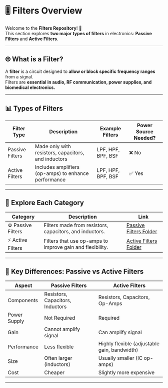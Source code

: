 # 🎚️ Filters Overview

Welcome to the **Filters Repository**! 🎉  
This section explores **two major types of filters** in electronics: **Passive Filters** and **Active Filters**.

---

## 🌐 What is a Filter?

A **filter** is a circuit designed to **allow or block specific frequency ranges** from a signal.  
Filters are **essential in audio, RF communication, power supplies, and biomedical electronics.**

---

## 📊 Types of Filters

| Filter Type | Description | Example Filters | Power Source Needed? |
|--|--|--|--|
| Passive Filters | Made only with resistors, capacitors, and inductors | LPF, HPF, BPF, BSF | ❌ No |
| Active Filters | Includes amplifiers (op-amps) to enhance performance | LPF, HPF, BPF, BSF | ✅ Yes |

---

## 📂 Explore Each Category

| Category | Description | Link |
|--|--|--|
| ⚙️ Passive Filters | Filters made from resistors, capacitors, and inductors. | [Passive Filters Folder](./Passive_Filter) |
| ⚡ Active Filters | Filters that use op-amps to improve gain and flexibility. | [Active Filters Folder](./Active_Filter) |

---


## 🧰 Key Differences: Passive vs Active Filters

| Aspect | Passive Filters | Active Filters |
|--|--|--|
| Components | Resistors, Capacitors, Inductors | Resistors, Capacitors, Op-Amps |
| Power Supply | Not Required | Required |
| Gain | Cannot amplify signal | Can amplify signal |
| Performance | Less flexible | Highly flexible (adjustable gain, bandwidth) |
| Size | Often larger (inductors) | Usually smaller (IC op-amps) |
| Cost | Cheaper | Slightly more expensive |

---
